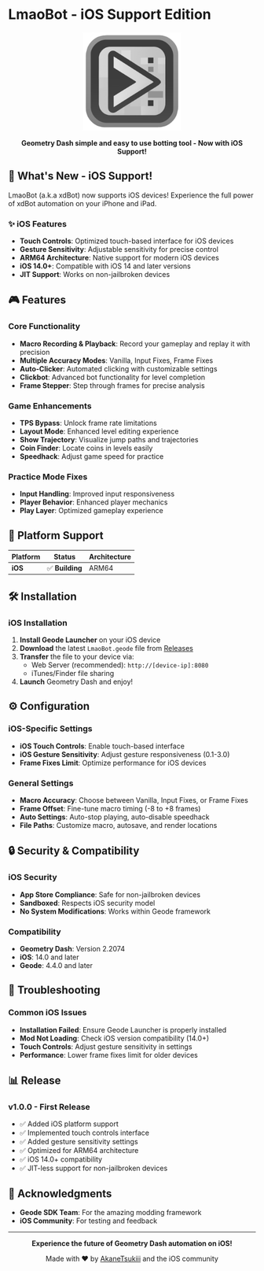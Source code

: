 # LmaoBot - iOS Support Edition

<p align="center">
  <img src="logo.png" alt="xdBot Logo" width="200"/>
</p>

<p align="center">
  <strong>Geometry Dash simple and easy to use botting tool - Now with iOS Support!</strong>
</p>


## 🚀 What's New - iOS Support!

LmaoBot (a.k.a xdBot) now supports iOS devices! Experience the full power of xdBot automation on your iPhone and iPad.

### ✨ iOS Features
- **Touch Controls**: Optimized touch-based interface for iOS devices
- **Gesture Sensitivity**: Adjustable sensitivity for precise control
- **ARM64 Architecture**: Native support for modern iOS devices
- **iOS 14.0+**: Compatible with iOS 14 and later versions
- **JIT Support**: Works on non-jailbroken devices

## 🎮 Features

### Core Functionality
- **Macro Recording & Playback**: Record your gameplay and replay it with precision
- **Multiple Accuracy Modes**: Vanilla, Input Fixes, Frame Fixes
- **Auto-Clicker**: Automated clicking with customizable settings
- **Clickbot**: Advanced bot functionality for level completion
- **Frame Stepper**: Step through frames for precise analysis

### Game Enhancements
- **TPS Bypass**: Unlock frame rate limitations
- **Layout Mode**: Enhanced level editing experience
- **Show Trajectory**: Visualize jump paths and trajectories
- **Coin Finder**: Locate coins in levels easily
- **Speedhack**: Adjust game speed for practice

### Practice Mode Fixes
- **Input Handling**: Improved input responsiveness
- **Player Behavior**: Enhanced player mechanics
- **Play Layer**: Optimized gameplay experience

## 📱 Platform Support

| Platform |     Status      | Architecture |
|----------|-----------------|--------------|
|  **iOS** | ✅ **Building** | ARM64 |

## 🛠️ Installation

### iOS Installation

1. **Install Geode Launcher** on your iOS device
2. **Download** the latest `LmaoBot.geode` file from [Releases](https://github.com/AkaneTsukiii/xdbot-ios/releases)
3. **Transfer** the file to your device via:
   - Web Server (recommended): `http://[device-ip]:8080`
   - iTunes/Finder file sharing
4. **Launch** Geometry Dash and enjoy!

## ⚙️ Configuration

### iOS-Specific Settings
- **iOS Touch Controls**: Enable touch-based interface
- **iOS Gesture Sensitivity**: Adjust gesture responsiveness (0.1-3.0)
- **Frame Fixes Limit**: Optimize performance for iOS devices

### General Settings
- **Macro Accuracy**: Choose between Vanilla, Input Fixes, or Frame Fixes
- **Frame Offset**: Fine-tune macro timing (-8 to +8 frames)
- **Auto Settings**: Auto-stop playing, auto-disable speedhack
- **File Paths**: Customize macro, autosave, and render locations

## 🔒 Security & Compatibility

### iOS Security
- **App Store Compliance**: Safe for non-jailbroken devices
- **Sandboxed**: Respects iOS security model
- **No System Modifications**: Works within Geode framework

### Compatibility
- **Geometry Dash**: Version 2.2074
- **iOS**: 14.0 and later
- **Geode**: 4.4.0 and later

## 🐛 Troubleshooting

### Common iOS Issues
- **Installation Failed**: Ensure Geode Launcher is properly installed
- **Mod Not Loading**: Check iOS version compatibility (14.0+)
- **Touch Controls**: Adjust gesture sensitivity in settings
- **Performance**: Lower frame fixes limit for older devices

## 📊 Release

### v1.0.0 - First Release
- ✅ Added iOS platform support
- ✅ Implemented touch controls interface
- ✅ Added gesture sensitivity settings
- ✅ Optimized for ARM64 architecture
- ✅ iOS 14.0+ compatibility
- ✅ JIT-less support for non-jailbroken devices

## 🙏 Acknowledgments

- **Geode SDK Team**: For the amazing modding framework
- **iOS Community**: For testing and feedback

---

<p align="center">
  <strong>Experience the future of Geometry Dash automation on iOS!</strong>
</p>

<p align="center">
  Made with ❤️ by <a href="https://github.com/AkaneTsukiii">AkaneTsukiii</a> and the iOS community
</p>
